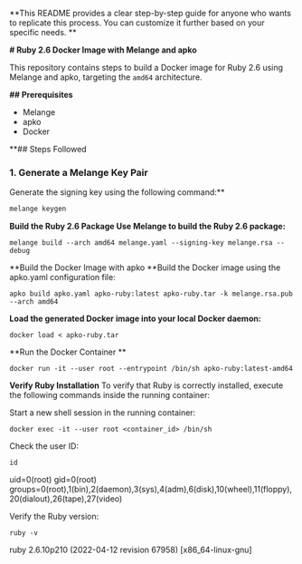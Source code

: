 **This README provides a clear step-by-step guide for anyone who wants to replicate this process. You can customize it further based on your specific needs.
**

**# Ruby 2.6 Docker Image with Melange and apko**

This repository contains steps to build a Docker image for Ruby 2.6 using Melange and apko, targeting the `amd64` architecture.

**## Prerequisites**

- Melange
- apko
- Docker

**## Steps Followed

### 1. Generate a Melange Key Pair

Generate the signing key using the following command:**

```bash
melange keygen
```

**Build the Ruby 2.6 Package
Use Melange to build the Ruby 2.6 package:**
```
melange build --arch amd64 melange.yaml --signing-key melange.rsa --debug
```
**Build the Docker Image with apko
**Build the Docker image using the apko.yaml configuration file:

```
apko build apko.yaml apko-ruby:latest apko-ruby.tar -k melange.rsa.pub --arch amd64
```
**Load the generated Docker image into your local Docker daemon:**
```
docker load < apko-ruby.tar
```
**Run the Docker Container
**
```
docker run -it --user root --entrypoint /bin/sh apko-ruby:latest-amd64
```
**Verify Ruby Installation**
To verify that Ruby is correctly installed, execute the following commands inside the running container:

Start a new shell session in the running container:
```
docker exec -it --user root <container_id> /bin/sh
```
Check the user ID:
```
id
```
uid=0(root) gid=0(root) groups=0(root),1(bin),2(daemon),3(sys),4(adm),6(disk),10(wheel),11(floppy),20(dialout),26(tape),27(video)

Verify the Ruby version:
```
ruby -v
```
ruby 2.6.10p210 (2022-04-12 revision 67958) [x86_64-linux-gnu]



